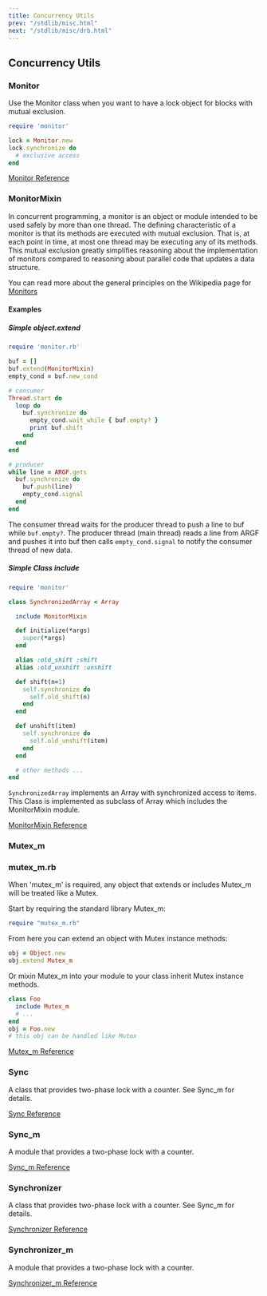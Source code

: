 ```yaml
---
title: Concurrency Utils
prev: "/stdlib/misc.html"
next: "/stdlib/misc/drb.html"
---
```


## Concurrency Utils[](#concurrency-utils)



### Monitor[](#monitor)

Use the Monitor class when you want to have a lock object for blocks
with mutual exclusion.


```ruby
require 'monitor'

lock = Monitor.new
lock.synchronize do
  # exclusive access
end
```

<a
href='https://ruby-doc.org/stdlib-2.5.0/libdoc/monitor/rdoc/Monitor.html'
class='ruby-doc remote' target='_blank'>Monitor Reference</a>



### MonitorMixin[](#monitormixin)

In concurrent programming, a monitor is an object or module intended to
be used safely by more than one thread. The defining characteristic of a
monitor is that its methods are executed with mutual exclusion. That is,
at each point in time, at most one thread may be executing any of its
methods. This mutual exclusion greatly simplifies reasoning about the
implementation of monitors compared to reasoning about parallel code
that updates a data structure.

You can read more about the general principles on the Wikipedia page for
<a href='http://en.wikipedia.org/wiki/Monitor_%28synchronization%29'
class='remote' target='_blank'>Monitors</a>

#### Examples[](#examples)

##### Simple object.extend[](#simple-objectextend)


```ruby
require 'monitor.rb'

buf = []
buf.extend(MonitorMixin)
empty_cond = buf.new_cond

# consumer
Thread.start do
  loop do
    buf.synchronize do
      empty_cond.wait_while { buf.empty? }
      print buf.shift
    end
  end
end

# producer
while line = ARGF.gets
  buf.synchronize do
    buf.push(line)
    empty_cond.signal
  end
end
```

The consumer thread waits for the producer thread to push a line to buf
while `buf.empty?`. The producer thread (main thread) reads a line from
ARGF and pushes it into buf then calls `empty_cond.signal` to notify the
consumer thread of new data.

##### Simple Class include[](#simple-class-include)


```ruby
require 'monitor'

class SynchronizedArray < Array

  include MonitorMixin

  def initialize(*args)
    super(*args)
  end

  alias :old_shift :shift
  alias :old_unshift :unshift

  def shift(n=1)
    self.synchronize do
      self.old_shift(n)
    end
  end

  def unshift(item)
    self.synchronize do
      self.old_unshift(item)
    end
  end

  # other methods ...
end
```

`SynchronizedArray` implements an Array with synchronized access to
items. This Class is implemented as subclass of Array which includes the
MonitorMixin module.

<a
href='https://ruby-doc.org/stdlib-2.5.0/libdoc/monitor/rdoc/MonitorMixin.html'
class='ruby-doc remote' target='_blank'>MonitorMixin Reference</a>



### Mutex\_m[](#mutexm)

### mutex\_m.rb[](#mutexmrb)

When 'mutex\_m' is required, any object that extends or includes
Mutex\_m will be treated like a Mutex.

Start by requiring the standard library Mutex\_m:


```ruby
require "mutex_m.rb"
```

From here you can extend an object with Mutex instance methods:


```ruby
obj = Object.new
obj.extend Mutex_m
```

Or mixin Mutex\_m into your module to your class inherit Mutex instance
methods.


```ruby
class Foo
  include Mutex_m
  # ...
end
obj = Foo.new
# this obj can be handled like Mutex
```

<a
href='https://ruby-doc.org/stdlib-2.5.0/libdoc/mutex_m/rdoc/Mutex_m.html'
class='ruby-doc remote' target='_blank'>Mutex\_m Reference</a>



### Sync[](#sync)

A class that provides two-phase lock with a counter. See Sync\_m for
details.

<a href='https://ruby-doc.org/stdlib-2.5.0/libdoc/sync/rdoc/Sync.html'
class='ruby-doc remote' target='_blank'>Sync Reference</a>



### Sync\_m[](#syncm)

A module that provides a two-phase lock with a counter.

<a href='https://ruby-doc.org/stdlib-2.5.0/libdoc/sync/rdoc/Sync_m.html'
class='ruby-doc remote' target='_blank'>Sync\_m Reference</a>



### Synchronizer[](#synchronizer)

A class that provides two-phase lock with a counter. See Sync\_m for
details.

<a
href='https://ruby-doc.org/stdlib-2.5.0/libdoc/sync/rdoc/Synchronizer.html'
class='ruby-doc remote' target='_blank'>Synchronizer Reference</a>



### Synchronizer\_m[](#synchronizerm)

A module that provides a two-phase lock with a counter.

<a
href='https://ruby-doc.org/stdlib-2.5.0/libdoc/sync/rdoc/Synchronizer_m.html'
class='ruby-doc remote' target='_blank'>Synchronizer\_m Reference</a>

